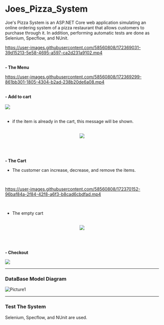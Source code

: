 # Joes_Pizza_System
Joe's Pizza System is an ASP.NET Core web application simulating an online ordering system of a pizza restaurant that allows customers to purchase through it. 
In addition, performing automatic tests are done as Selenium, Specflow, and NUnit.

https://user-images.githubusercontent.com/58560808/172369031-39d15213-5e58-4695-a597-ca2d231a9102.mp4

<br><b>- The Menu </b><br>

https://user-images.githubusercontent.com/58560808/172369299-861bb301-1805-4304-b2ad-238b20de6a08.mp4

<br><b>- Add to cart </b><br><br>
  <img src="https://user-images.githubusercontent.com/58560808/172369430-858ca515-26d8-4d12-875d-15bb6916fcdf.gif">
<br><br>

- if the item is already in the cart, this message will be shown.
</br>

 <div align="center">
     <img src="https://user-images.githubusercontent.com/58560808/172369835-b50872cd-c860-402c-ab1f-ec2226009620.gif">
</div>
<br><br>


</br><b>- The Cart </b>
- The customer can increase, decrease, and remove the items. 
<br>

https://user-images.githubusercontent.com/58560808/172370152-96baf84a-2f84-42f8-a6f3-b8cad6cbdfad.mp4

<br>

- The empty cart 
<br>

<div align="center">
     <img src="https://user-images.githubusercontent.com/58560808/172369965-a9d34227-a1fd-46e6-9bca-0eb3c6618df0.gif">
</div>

<br><br>
<br><b>- Checkout </b><br>

<img src="https://user-images.githubusercontent.com/58560808/172369944-62751ab3-efca-41f5-a9f3-2318246e8d26.gif">

---

### DataBase Model Diagram

![Picture1](https://user-images.githubusercontent.com/58560808/172496030-0f2289a7-5b22-4725-b745-49e863df3320.png)

---

### Test The System
Selenium, Specflow, and NUnit are used. 



